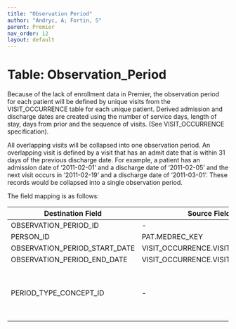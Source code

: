 ```yaml
---
title: "Observation Period"
author: "Andryc, A; Fortin, S"
parent: Premier
nav_order: 12
layout: default
---
```


# Table: Observation_Period

Because of the lack of enrollment data in Premier, the observation period for each patient will be defined by unique visits from the VISIT_OCCURRENCE table for each unique patient. Derived admission and discharge dates are created using the number of service days, length of stay, days from prior and the sequence of visits. (See VISIT_OCCURRENCE specification).

 All overlapping visits will be collapsed into one observation period.  An overlapping visit is defined by a visit that has an admit date that is within 31 days of the previous discharge date. For example, a patient has an admission date of ‘2011-02-01’ and a discharge date of ‘2011-02-05’ and the next visit occurs in ‘2011-02-19’ and a discharge date of ‘2011-03-01’. These records would be collapsed into a single observation period.

The field mapping is as follows:

| Destination Field | Source Field | Applied Rule | Comment |
| --- | --- | --- | --- |
| OBSERVATION_PERIOD_ID | - | System generated |  |
| PERSON_ID | PAT.MEDREC_KEY |  |  |
| OBSERVATION_PERIOD_START_DATE | VISIT_OCCURRENCE.VISIT_START_DATE |  |  |
| OBSERVATION_PERIOD_END_DATE | VISIT_OCCURRENCE.VISIT_END_DATE |  |  |
| PERIOD_TYPE_CONCEPT_ID | - | All records within the observation_period table should have a period_type_concept_id = 32875 (Provider financial system) |  |
